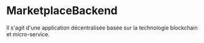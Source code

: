 # MarketplaceBackend
Il s'agit d'une application décentralisée basée sur la technologie blockchain et micro-service.
